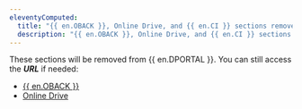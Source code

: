 ```yaml
---
eleventyComputed:
  title: "{{ en.OBACK }}, Online Drive, and {{ en.CI }} sections removed from {{ en.DPORTAL }}"
  description: "{{ en.OBACK }}, Online Drive, and {{ en.CI }} sections removed from {{ en.DPORTAL }}. You can still access the URL if needed."
---
```


These sections will be removed from {{ en.DPORTAL }}. You can still access the ***URL*** if needed:

* [{{ en.OBACK }}](https://portal.devolutions.com/rdm-online-services/online-backup)
* [Online Drive](https://portal.devolutions.com/rdm-online-services/online-drive)